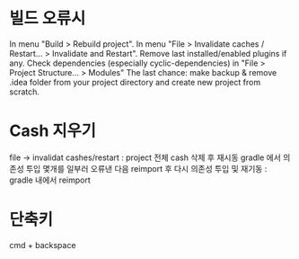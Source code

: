 빌드 오류시
========

In menu "Build > Rebuild project".
In menu "File > Invalidate caches / Restart... > Invalidate and Restart".
Remove last installed/enabled plugins if any.
Check dependencies (especially cyclic-dependencies) in "File > Project Structure... > Modules"
The last chance: make backup & remove .idea folder from your project directory and create new project from scratch.

Cash 지우기
==========
file -> invalidat cashes/restart : project 전체 cash 삭제 후 재시동
gradle 에서 의존성 투입 몇개를 일부러 오류낸 다음  reimport 후 다시 의존성 투입 및 재기동 : gradle 내에서 reimport

단축키
=====
cmd + backspace
